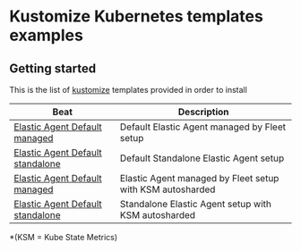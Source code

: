 # Kustomize Kubernetes templates examples

## Getting started

This is the list of [kustomize](https://github.com/kubernetes-sigs/kustomize) templates provided in order to install  

Beat | Description
---- | ----
[Elastic Agent Default managed](./default/kustomization-default-managed.yaml) | Default Elastic Agent managed by Fleet setup
[Elastic Agent Default standalone](./default/kustomization-default-standalone.yaml) | Default Standalone Elastic Agent setup
[Elastic Agent Default managed](./default/kustomization-default-managed.yaml) | Elastic Agent managed by Fleet setup with KSM autosharded
[Elastic Agent Default standalone](./default/kustomization-default-standalone.yaml) | Standalone Elastic Agent setup with KSM autosharded

*(KSM = Kube State Metrics)